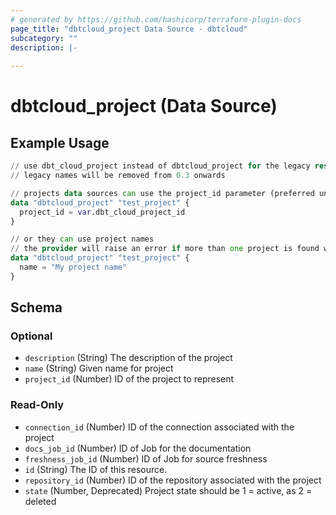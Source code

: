 ```yaml
---
# generated by https://github.com/hashicorp/terraform-plugin-docs
page_title: "dbtcloud_project Data Source - dbtcloud"
subcategory: ""
description: |-
  
---
```


# dbtcloud_project (Data Source)



## Example Usage

```terraform
// use dbt_cloud_project instead of dbtcloud_project for the legacy resource names
// legacy names will be removed from 0.3 onwards

// projects data sources can use the project_id parameter (preferred uniqueness is ensured)
data "dbtcloud_project" "test_project" {
  project_id = var.dbt_cloud_project_id
}

// or they can use project names
// the provider will raise an error if more than one project is found with the same name
data "dbtcloud_project" "test_project" {
  name = "My project name"
}
```

<!-- schema generated by tfplugindocs -->
## Schema

### Optional

- `description` (String) The description of the project
- `name` (String) Given name for project
- `project_id` (Number) ID of the project to represent

### Read-Only

- `connection_id` (Number) ID of the connection associated with the project
- `docs_job_id` (Number) ID of Job for the documentation
- `freshness_job_id` (Number) ID of Job for source freshness
- `id` (String) The ID of this resource.
- `repository_id` (Number) ID of the repository associated with the project
- `state` (Number, Deprecated) Project state should be 1 = active, as 2 = deleted
